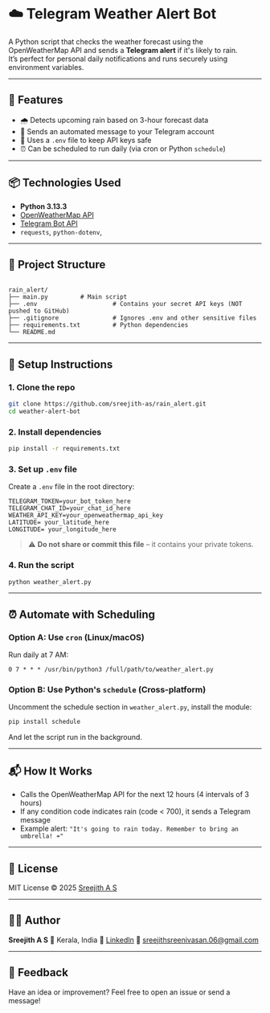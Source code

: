 # ☁️ Telegram Weather Alert Bot

A Python script that checks the weather forecast using the OpenWeatherMap API and sends a **Telegram alert** if it's likely to rain.  
It’s perfect for personal daily notifications and runs securely using environment variables.

---

## 🚀 Features

- 🌧️ Detects upcoming rain based on 3-hour forecast data
- 📲 Sends an automated message to your Telegram account
- 🔐 Uses a `.env` file to keep API keys safe
- ⏰ Can be scheduled to run daily (via cron or Python `schedule`)

---

## 📦 Technologies Used

- **Python 3.13.3**
- [OpenWeatherMap API](https://openweathermap.org/api)
- [Telegram Bot API](https://core.telegram.org/bots/api)
- `requests`, `python-dotenv`,

---

## 📁 Project Structure

```

rain_alert/
├── main.py         # Main script
├── .env                     # Contains your secret API keys (NOT pushed to GitHub)
├── .gitignore               # Ignores .env and other sensitive files
├── requirements.txt         # Python dependencies
└── README.md

````

---

## 🔧 Setup Instructions

### 1. Clone the repo

```bash
git clone https://github.com/sreejith-as/rain_alert.git
cd weather-alert-bot
````

### 2. Install dependencies

```bash
pip install -r requirements.txt
```

### 3. Set up `.env` file

Create a `.env` file in the root directory:

```env
TELEGRAM_TOKEN=your_bot_token_here
TELEGRAM_CHAT_ID=your_chat_id_here
WEATHER_API_KEY=your_openweathermap_api_key
LATITUDE= your_latitude_here
LONGITUDE= your_longitude_here
```

> ⚠️ **Do not share or commit this file** – it contains your private tokens.

### 4. Run the script

```bash
python weather_alert.py
```

---

## ⏰ Automate with Scheduling

### Option A: Use `cron` (Linux/macOS)

Run daily at 7 AM:

```cron
0 7 * * * /usr/bin/python3 /full/path/to/weather_alert.py
```

### Option B: Use Python's `schedule` (Cross-platform)

Uncomment the schedule section in `weather_alert.py`, install the module:

```bash
pip install schedule
```

And let the script run in the background.

---

## 📬 How It Works

* Calls the OpenWeatherMap API for the next 12 hours (4 intervals of 3 hours)
* If any condition code indicates rain (code < 700), it sends a Telegram message
* Example alert:
  `"It's going to rain today. Remember to bring an umbrella! ☔"`

---

## 📄 License

MIT License © 2025 [Sreejith A S](https://github.com/sreejith-as)

---

## 🙋‍♂️ Author

**Sreejith A S**
📍 Kerala, India
🔗 [LinkedIn](www.linkedin.com/in/sreejith-a-sreenivasan)
📧 [sreejithsreenivasan.06@gmail.com](mailto:sreejithsreenivasan.06@gmail.com)

---

## 💬 Feedback

Have an idea or improvement? Feel free to open an issue or send a message!

